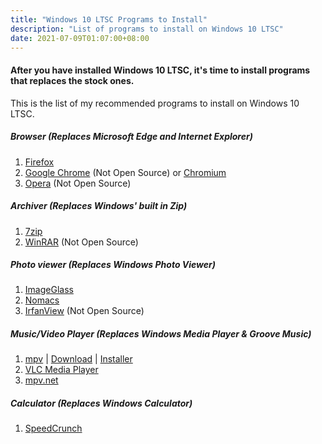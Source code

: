 ```yaml
---
title: "Windows 10 LTSC Programs to Install"
description: "List of programs to install on Windows 10 LTSC"
date: 2021-07-09T01:07:00+08:00
---
```

#### After you have installed Windows 10 LTSC, it's time to install programs that replaces the stock ones.
This is the list of my recommended programs to install on Windows 10 LTSC.

##### Browser (Replaces Microsoft Edge and Internet Explorer)
1. [Firefox](https://www.mozilla.org/en-US/firefox/new/)
2. [Google Chrome](https://www.google.com/intl/en_us/chrome/) (Not Open Source) or [Chromium](https://www.chromium.org/)
3. [Opera](https://www.opera.com/) (Not Open Source)

##### Archiver (Replaces Windows' built in Zip)
1. [7zip](https://www.7-zip.org/)
2. [WinRAR](https://www.win-rar.com/) (Not Open Source)

##### Photo viewer (Replaces Windows Photo Viewer)
1. [ImageGlass](https://imageglass.org/)
2. [Nomacs](https://nomacs.org/)
3. [IrfanView](https://www.irfanview.com/) (Not Open Source)

##### Music/Video Player (Replaces Windows Media Player & Groove Music)
1. [mpv](https://mpv.io/) | [Download](https://sourceforge.net/projects/mpv-player-windows/files/) | [Installer](https://github.com/rossy/mpv-install)
2. [VLC Media Player](https://www.videolan.org/)
3. [mpv.net](https://github.com/stax76/mpv.net)

##### Calculator (Replaces Windows Calculator)
1. [SpeedCrunch](https://speedcrunch.org/)